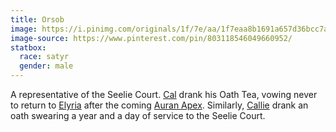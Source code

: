 ```yaml
---
title: Orsob
image: https://i.pinimg.com/originals/1f/7e/aa/1f7eaa8b1691a657d36bcc7ab02ede8a.png
image-source: https://www.pinterest.com/pin/803118546049660952/
statbox:
  race: satyr
  gender: male
---
```


A representative of the Seelie Court. [Cal](cal) drank his Oath Tea, vowing never to return to [Elyria](../locales/elyria) after the coming [Auran Apex](../calendar). Similarly, [Callie](callie) drank an oath swearing a year and a day of service to the Seelie Court.
